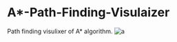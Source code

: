 # A*-Path-Finding-Visulaizer
Path finding visulixer of A* algorithm.
![a](https://user-images.githubusercontent.com/55429956/159160469-12cff6ad-204e-4f6c-89f4-a9ddd37f2feb.png)
